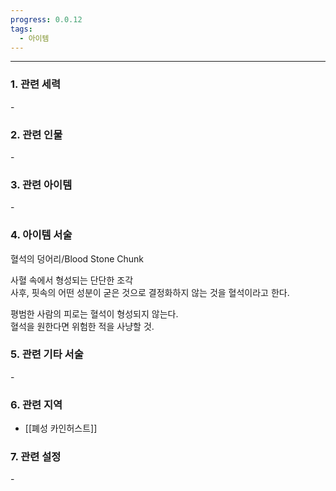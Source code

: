 ```yaml
---
progress: 0.0.12
tags:
  - 아이템
---
```

---
### 1. 관련 세력 
\-

### 2. 관련 인물
\-

### 3. 관련 아이템
\-

### 4. 아이템 서술
혈석의 덩어리/Blood Stone Chunk

사혈 속에서 형성되는 단단한 조각  
사후, 핏속의 어떤 성분이 굳은 것으로 결정화하지 않는 것을 혈석이라고 한다.  
  
평범한 사람의 피로는 혈석이 형성되지 않는다.  
혈석을 원한다면 위험한 적을 사냥할 것.

### 5. 관련 기타 서술
\-

### 6. 관련 지역
- [[폐성 카인허스트]]
### 7. 관련 설정
\-